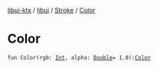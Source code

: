 [libui-ktx](../../index.md) / [libui](../index.md) / [Stroke](index.md) / [Color](./-color.md)

# Color

`fun Color(rgb: `[`Int`](https://kotlinlang.org/api/latest/jvm/stdlib/kotlin/-int/index.html)`, alpha: `[`Double`](https://kotlinlang.org/api/latest/jvm/stdlib/kotlin/-double/index.html)` = 1.0): `[`Color`](-color/index.md)